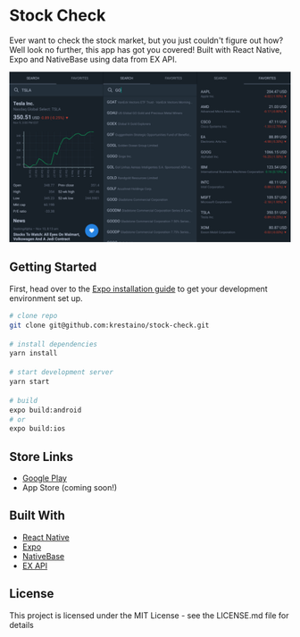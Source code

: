 # Stock Check

Ever want to check the stock market, but you just couldn't figure out how? Well look no further, this app has got you covered! Built with React Native, Expo and NativeBase using data from EX API.

![alt tag](assets/screenshots/android_group.png)

## Getting Started

First, head over to the [Expo installation guide](https://docs.expo.io/versions/latest/introduction/installation.html) to get your development environment set up.

``` bash
# clone repo
git clone git@github.com:krestaino/stock-check.git

# install dependencies
yarn install

# start development server
yarn start

# build
expo build:android
# or
expo build:ios
```

## Store Links
* [Google Play](https://play.google.com/store/apps/details?id=com.kmr.stockcheck)
* App Store (coming soon!)

## Built With
* [React Native](https://facebook.github.io/react-native/docs/getting-started.html)
* [Expo](https://docs.expo.io/versions/latest/)
* [NativeBase](https://docs.nativebase.io/)
* [EX API](https://iextrading.com/developer/docs/#getting-started)

## License 
This project is licensed under the MIT License - see the LICENSE.md file for details
